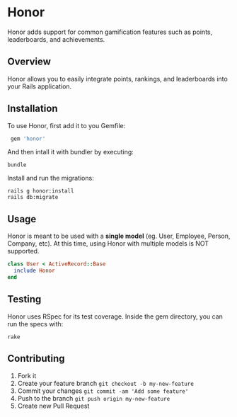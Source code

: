 # Honor

Honor adds support for common gamification features such as points, leaderboards, and achievements.

## Overview

Honor allows you to easily integrate points, rankings, and leaderboards into your Rails application.

## Installation

To use Honor, first add it to you Gemfile:

```ruby
 gem 'honor'
```

And then intall it with bundler by executing:

```shell
bundle
```

Install and run the migrations:

```shell
rails g honor:install
rails db:migrate
```

## Usage

Honor is meant to be used with a **single model** (eg. User, Employee, Person, Company, etc). At this time, using Honor with multiple models is NOT supported.

```ruby
class User < ActiveRecord::Base
  include Honor
end
```

## Testing

Honor uses RSpec for its test coverage. Inside the gem directory, you can run the specs with:

```shell
rake
```

## Contributing

1. Fork it
2. Create your feature branch `git checkout -b my-new-feature`
3. Commit your changes `git commit -am 'Add some feature'`
4. Push to the branch `git push origin my-new-feature`
5. Create new Pull Request
